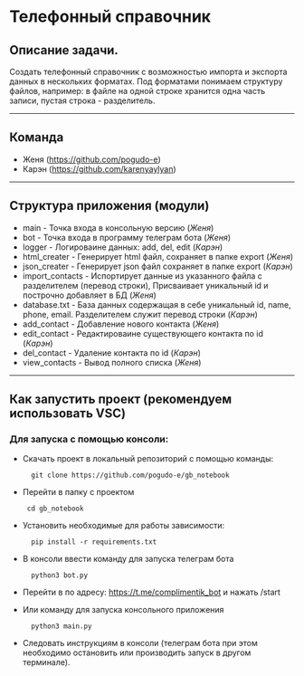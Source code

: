 # Телефонный справочник

## Описание задачи.
Создать телефонный справочник с возможностью импорта и экспорта данных в нескольких форматах.
Под форматами понимаем структуру файлов, например: в файле на одной строке хранится одна часть записи, пустая строка - разделитель.

---
## Команда

- Женя (https://github.com/pogudo-e)
- Карэн (https://github.com/karenyaylyan)

---
## Структура приложения (модули)

- main - Точка входа в консольную версию (*Женя*)
- bot - Точка входа в программу телеграм бота (*Женя*)
- logger - Логироваине данных: add, del, edit (*Карэн*)
- html_creater - Генерирует html файл, сохраняет в папке export (*Женя*)
- json_creater - Генерирует json файл сохраняет в папке export (*Карэн*)
- import_contacts - Испортирует данные из указанного файла с разделителем (перевод строки), Присваивает уникальный id и построчно добавляет в БД (*Женя*)
- database.txt - База данных содержащая в себе уникальный  id, name, phone, email. Разделителем служит перевод строки (*Карэн*)
- add_contact - Добавление нового контакта (*Женя*)
- edit_contact - Редактироваине существующего контакта по id (*Карэн*)
- del_contact - Удаление контакта по id (*Карэн*)
- view_contacts - Вывод полного списка (*Женя*)

---
## Как запустить проект (рекомендуем использовать VSC)

### Для запуска с помощью консоли:
- Скачать проект в локальный репозиторий с помощью команды:

        git clone https://github.com/pogudo-e/gb_notebook

-  Перейти в папку с проектом
        
        cd gb_notebook

- Установить необходимые для работы зависимости:

        pip install -r requirements.txt

- В консоли ввести команду для запуска телеграм бота
        
        python3 bot.py

- Перейти в по адресу: https://t.me/complimentik_bot и нажать /start 

- Или команду для запуска консольного приложения
        
        python3 main.py

- Следовать инструкциям в консоли (телеграм бота при этом необходимо остановить или производить запуск в другом терминале).
